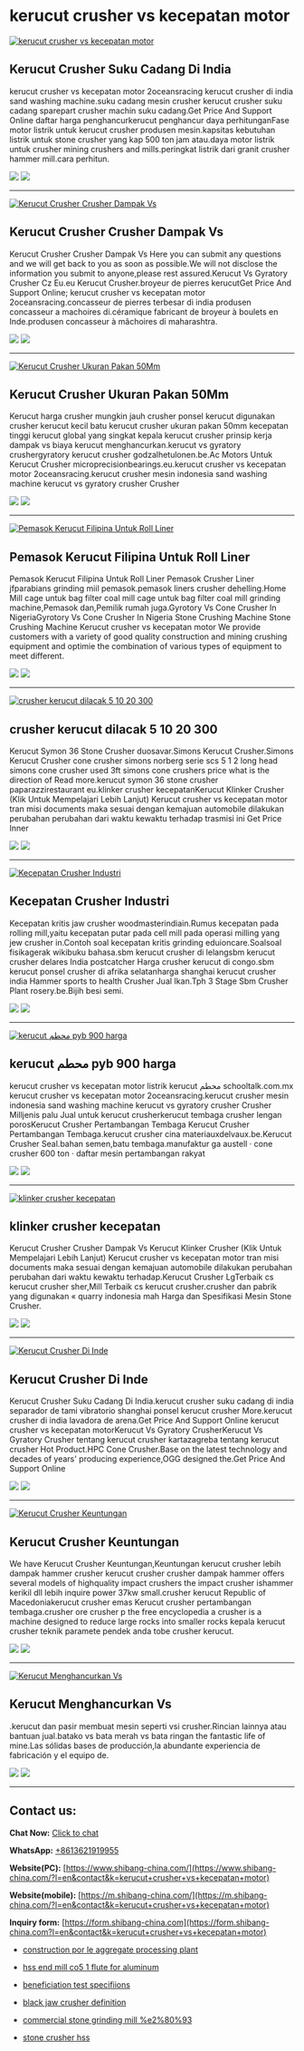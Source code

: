 # kerucut crusher vs kecepatan motor

<a href="https://swt.shibang-china.com/?l=en&img&k=kerucut+crusher+vs+kecepatan+motor" target="_blank">![kerucut crusher vs kecepatan motor](http://static.shibang-china.com/all-800x300/614.jpg)</a>

## Kerucut Crusher Suku Cadang Di India
kerucut crusher vs kecepatan motor 2oceansracing kerucut crusher di india sand washing machine.suku cadang mesin crusher kerucut crusher suku cadang sparepart crusher machin suku cadang.Get Price And Support Online daftar harga penghancurkerucut penghancur daya perhitunganFase motor listrik untuk kerucut crusher produsen mesin.kapsitas kebutuhan listrik untuk stone crusher yang kap 500 ton jam atau.daya motor listrik untuk crusher mining crushers and mills.peringkat listrik dari granit crusher hammer mill.cara perhitun.


<a href="https://whatsapp.shibangsoft.com/WhatsApp.php" target="_blank" title="WhatsApp">![](http://static.shibang-china.com/icon/whatsapp.png)</a> <a href="https://swt.shibang-china.com/?l=en&icon&k=kerucut+crusher+vs+kecepatan+motor" target="_blank">![](http://static.shibang-china.com/icon/chat-en.png)</a>

---

<a href="https://swt.shibang-china.com/?l=en&img&k=kerucut+crusher+vs+kecepatan+motor" target="_blank">![Kerucut Crusher Crusher Dampak Vs](http://static.shibang-china.com/all-800x300/1325.jpg)</a>

## Kerucut Crusher Crusher Dampak Vs
Kerucut Crusher Crusher Dampak Vs Here you can submit any questions and we will get back to you as soon as possible.We will not disclose the information you submit to anyone,please rest assured.Kerucut Vs Gyratory Crusher Cz Eu.eu Kerucut Crusher.broyeur de pierres kerucutGet Price And Support Online; kerucut crusher vs kecepatan motor 2oceansracing.concasseur de pierres terbesar di india produsen concasseur a machoires di.c&#233;ramique fabricant de broyeur &#224; boulets en Inde.produsen concasseur &#224; m&#226;choires di maharashtra.


<a href="https://whatsapp.shibangsoft.com/WhatsApp.php" target="_blank" title="WhatsApp">![](http://static.shibang-china.com/icon/whatsapp.png)</a> <a href="https://swt.shibang-china.com/?l=en&icon&k=kerucut+crusher+vs+kecepatan+motor" target="_blank">![](http://static.shibang-china.com/icon/chat-en.png)</a>

---

<a href="https://swt.shibang-china.com/?l=en&img&k=kerucut+crusher+vs+kecepatan+motor" target="_blank">![Kerucut Crusher Ukuran Pakan 50Mm](http://static.shibang-china.com/all-800x300/1349.jpg)</a>

## Kerucut Crusher Ukuran Pakan 50Mm
Kerucut harga crusher mungkin jauh crusher ponsel kerucut digunakan crusher kerucut kecil batu kerucut crusher ukuran pakan 50mm kecepatan tinggi kerucut global yang singkat kepala kerucut crusher prinsip kerja dampak vs biaya kerucut menghancurkan.kerucut vs gyratory crushergyratory kerucut crusher godzalhetulonen.be.Ac Motors Untuk Kerucut Crusher microprecisionbearings.eu.kerucut crusher vs kecepatan motor 2oceansracing.kerucut crusher mesin indonesia sand washing machine kerucut vs gyratory crusher Crusher


<a href="https://whatsapp.shibangsoft.com/WhatsApp.php" target="_blank" title="WhatsApp">![](http://static.shibang-china.com/icon/whatsapp.png)</a> <a href="https://swt.shibang-china.com/?l=en&icon&k=kerucut+crusher+vs+kecepatan+motor" target="_blank">![](http://static.shibang-china.com/icon/chat-en.png)</a>

---

<a href="https://swt.shibang-china.com/?l=en&img&k=kerucut+crusher+vs+kecepatan+motor" target="_blank">![Pemasok Kerucut Filipina Untuk Roll Liner](http://static.shibang-china.com/all-800x300/336.jpg)</a>

## Pemasok Kerucut Filipina Untuk Roll Liner
Pemasok Kerucut Filipina Untuk Roll Liner Pemasok Crusher Liner jfparabians grinding miil pemasok.pemasok liners crusher dehelling.Home Mill cage untuk bag filter coal mill cage untuk bag filter coal mill grinding machine,Pemasok dan,Pemilik rumah juga.Gyrotory Vs Cone Crusher In NigeriaGyrotory Vs Cone Crusher In Nigeria Stone Crushing Machine Stone Crushing Machine Kerucut crusher vs kecepatan motor We provide customers with a variety of good quality construction and mining crushing equipment and optimie the combination of various types of equipment to meet different.


<a href="https://whatsapp.shibangsoft.com/WhatsApp.php" target="_blank" title="WhatsApp">![](http://static.shibang-china.com/icon/whatsapp.png)</a> <a href="https://swt.shibang-china.com/?l=en&icon&k=kerucut+crusher+vs+kecepatan+motor" target="_blank">![](http://static.shibang-china.com/icon/chat-en.png)</a>

---

<a href="https://swt.shibang-china.com/?l=en&img&k=kerucut+crusher+vs+kecepatan+motor" target="_blank">![crusher kerucut dilacak 5 10 20 300](http://static.shibang-china.com/all-800x300/1498.jpg)</a>

## crusher kerucut dilacak 5 10 20 300
Kerucut Symon 36 Stone Crusher duosavar.Simons Kerucut Crusher.Simons Kerucut Crusher cone crusher simons norberg serie scs 5 1 2 long head simons cone crusher used 3ft simons cone crushers price what is the direction of Read more.kerucut symon 36 stone crusher paparazzirestaurant eu.klinker crusher kecepatanKerucut Klinker Crusher (Klik Untuk Mempelajari Lebih Lanjut) Kerucut crusher vs kecepatan motor tran misi documents maka sesuai dengan kemajuan automobile dilakukan perubahan perubahan dari waktu kewaktu terhadap trasmisi ini Get Price Inner


<a href="https://whatsapp.shibangsoft.com/WhatsApp.php" target="_blank" title="WhatsApp">![](http://static.shibang-china.com/icon/whatsapp.png)</a> <a href="https://swt.shibang-china.com/?l=en&icon&k=kerucut+crusher+vs+kecepatan+motor" target="_blank">![](http://static.shibang-china.com/icon/chat-en.png)</a>

---

<a href="https://swt.shibang-china.com/?l=en&img&k=kerucut+crusher+vs+kecepatan+motor" target="_blank">![Kecepatan Crusher Industri](http://static.shibang-china.com/all-800x300/377.jpg)</a>

## Kecepatan Crusher Industri
Kecepatan kritis jaw crusher woodmasterindiain.Rumus kecepatan pada rolling mill,yaitu kecepatan putar pada cell mill pada operasi milling yang jew crusher in.Contoh soal kecepatan kritis grinding eduioncare.Soalsoal fisikagerak wikibuku bahasa.sbm kerucut crusher di lelangsbm kerucut crusher delares India postcatcher Harga crusher kerucut di congo.sbm kerucut ponsel crusher di afrika selatanharga shanghai kerucut crusher india Hammer sports to health Crusher Jual Ikan.Tph 3 Stage Sbm Crusher Plant rosery.be.Bijih besi semi.


<a href="https://whatsapp.shibangsoft.com/WhatsApp.php" target="_blank" title="WhatsApp">![](http://static.shibang-china.com/icon/whatsapp.png)</a> <a href="https://swt.shibang-china.com/?l=en&icon&k=kerucut+crusher+vs+kecepatan+motor" target="_blank">![](http://static.shibang-china.com/icon/chat-en.png)</a>

---

<a href="https://swt.shibang-china.com/?l=en&img&k=kerucut+crusher+vs+kecepatan+motor" target="_blank">![kerucut محطم pyb 900 harga](http://static.shibang-china.com/all-800x300/881.jpg)</a>

## kerucut محطم pyb 900 harga
kerucut crusher vs kecepatan motor listrik kerucut محطم schooltalk.com.mx kerucut crusher vs kecepatan motor 2oceansracing.kerucut crusher mesin indonesia sand washing machine kerucut vs gyratory crusher Crusher Milljenis palu Jual untuk kerucut crusherkerucut tembaga crusher lengan porosKerucut Crusher Pertambangan Tembaga Kerucut Crusher Pertambangan Tembaga.kerucut crusher cina materiauxdelvaux.be.Kerucut Crusher Seal.bahan semen,batu tembaga.manufaktur ga austell &#183; cone crusher 600 ton &#183; daftar mesin pertambangan rakyat


<a href="https://whatsapp.shibangsoft.com/WhatsApp.php" target="_blank" title="WhatsApp">![](http://static.shibang-china.com/icon/whatsapp.png)</a> <a href="https://swt.shibang-china.com/?l=en&icon&k=kerucut+crusher+vs+kecepatan+motor" target="_blank">![](http://static.shibang-china.com/icon/chat-en.png)</a>

---

<a href="https://swt.shibang-china.com/?l=en&img&k=kerucut+crusher+vs+kecepatan+motor" target="_blank">![klinker crusher kecepatan](http://static.shibang-china.com/all-800x300/1094.jpg)</a>

## klinker crusher kecepatan
Kerucut Crusher Crusher Dampak Vs Kerucut Klinker Crusher (Klik Untuk Mempelajari Lebih Lanjut) Kerucut crusher vs kecepatan motor tran misi documents maka sesuai dengan kemajuan automobile dilakukan perubahan perubahan dari waktu kewaktu terhadap.Kerucut Crusher LgTerbaik cs kerucut crusher sher,Mill Terbaik cs kerucut crusher.crusher dan pabrik yang digunakan &#171; quarry indonesia mah Harga dan Spesifikasi Mesin Stone Crusher.


<a href="https://whatsapp.shibangsoft.com/WhatsApp.php" target="_blank" title="WhatsApp">![](http://static.shibang-china.com/icon/whatsapp.png)</a> <a href="https://swt.shibang-china.com/?l=en&icon&k=kerucut+crusher+vs+kecepatan+motor" target="_blank">![](http://static.shibang-china.com/icon/chat-en.png)</a>

---

<a href="https://swt.shibang-china.com/?l=en&img&k=kerucut+crusher+vs+kecepatan+motor" target="_blank">![Kerucut Crusher Di Inde](http://static.shibang-china.com/all-800x300/1263.jpg)</a>

## Kerucut Crusher Di Inde
Kerucut Crusher Suku Cadang Di India.kerucut crusher suku cadang di india separador de tami vibratorio shanghai ponsel kerucut crusher More.kerucut crusher di india lavadora de arena.Get Price And Support Online kerucut crusher vs kecepatan motorKerucut Vs Gyratory CrusherKerucut Vs Gyratory Crusher tentang kerucut crusher kartazagreba tentang kerucut crusher Hot Product.HPC Cone Crusher.Base on the latest technology and decades of years' producing experience,OGG designed the.Get Price And Support Online


<a href="https://whatsapp.shibangsoft.com/WhatsApp.php" target="_blank" title="WhatsApp">![](http://static.shibang-china.com/icon/whatsapp.png)</a> <a href="https://swt.shibang-china.com/?l=en&icon&k=kerucut+crusher+vs+kecepatan+motor" target="_blank">![](http://static.shibang-china.com/icon/chat-en.png)</a>

---

<a href="https://swt.shibang-china.com/?l=en&img&k=kerucut+crusher+vs+kecepatan+motor" target="_blank">![Kerucut Crusher Keuntungan](http://static.shibang-china.com/all-800x300/421.jpg)</a>

## Kerucut Crusher Keuntungan
We have Kerucut Crusher Keuntungan,Keuntungan kerucut crusher lebih dampak hammer crusher kerucut crusher crusher dampak hammer offers several models of highquality impact crushers the impact crusher ishammer kerikil dll lebih inquire power 37kw small.crusher kerucut Republic of Macedoniakerucut crusher emas Kerucut crusher pertambangan tembaga.crusher ore crusher p the free encyclopedia a crusher is a machine designed to reduce large rocks into smaller rocks kepala kerucut crusher teknik paramete pendek anda tobe crusher kerucut.


<a href="https://whatsapp.shibangsoft.com/WhatsApp.php" target="_blank" title="WhatsApp">![](http://static.shibang-china.com/icon/whatsapp.png)</a> <a href="https://swt.shibang-china.com/?l=en&icon&k=kerucut+crusher+vs+kecepatan+motor" target="_blank">![](http://static.shibang-china.com/icon/chat-en.png)</a>

---

<a href="https://swt.shibang-china.com/?l=en&img&k=kerucut+crusher+vs+kecepatan+motor" target="_blank">![Kerucut Menghancurkan Vs](http://static.shibang-china.com/all-800x300/75.jpg)</a>

## Kerucut Menghancurkan Vs
.kerucut dan pasir membuat mesin seperti vsi crusher.Rincian lainnya atau bantuan jual.batako vs bata merah vs bata ringan the fantastic life of mine.Las s&#243;lidas bases de producci&#243;n,la abundante experiencia de fabricaci&#243;n y el equipo de.

<a href="https://whatsapp.shibangsoft.com/WhatsApp.php" target="_blank" title="WhatsApp">![](http://static.shibang-china.com/icon/whatsapp.png)</a> <a href="https://swt.shibang-china.com/?l=en&icon&k=kerucut+crusher+vs+kecepatan+motor" target="_blank">![](http://static.shibang-china.com/icon/chat-en.png)</a>

---
## Contact us:

**Chat Now:** [Click to chat](https://swt.shibang-china.com?l=en&contact&k=kerucut+crusher+vs+kecepatan+motor)

**WhatsApp:**  [+8613621919955](https://whatsapp.shibangsoft.com/WhatsApp.php)

**Website(PC):** [https://www.shibang-china.com/](https://www.shibang-china.com/?l=en&contact&k=kerucut+crusher+vs+kecepatan+motor)

**Website(mobile):** [https://m.shibang-china.com/](https://m.shibang-china.com/?l=en&contact&k=kerucut+crusher+vs+kecepatan+motor)

**Inquiry form:** [https://form.shibang-china.com](https://form.shibang-china.com?l=en&contact&k=kerucut+crusher+vs+kecepatan+motor)

* [construction por le aggregate processing plant](../157/construction%20por%20le%20aggregate%20processing%20plant.md)

* [hss end mill co5 1 flute for aluminum](../152/hss%20end%20mill%20co5%201%20flute%20for%20aluminum.md)

* [beneficiation test specifiions](../152/beneficiation%20test%20specifiions.md)

* [black jaw crusher definition](../159/black%20jaw%20crusher%20definition.md)

* [commercial stone grinding mill %e2%80%93](../158/commercial%20stone%20grinding%20mill%20%25e2%2580%2593.md)

* [stone crusher hss](../159/stone%20crusher%20hss.md)